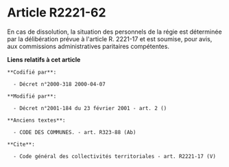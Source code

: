 # Article R2221-62

En cas de dissolution, la situation des personnels de la régie est déterminée par la délibération prévue à l'article R.
2221-17 et est soumise, pour avis, aux commissions administratives paritaires compétentes.

**Liens relatifs à cet article**

	**Codifié par**:

	  - Décret n°2000-318 2000-04-07

	**Modifié par**:

	  - Décret n°2001-184 du 23 février 2001 - art. 2 ()

	**Anciens textes**:

	  - CODE DES COMMUNES. - art. R323-88 (Ab)

	**Cite**:

	  - Code général des collectivités territoriales - art. R2221-17 (V)
